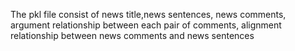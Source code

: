 The pkl file consist of news title,news sentences, news comments, argument relationship between each pair of comments, alignment relationship between news comments and news sentences
